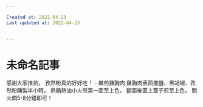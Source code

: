 ```yaml
---

Created at: 2022-04-23
Last updated at: 2022-04-23


---
```


# 未命名記事


感謝大家推抗，
孜然粉真的好好吃！
\-
嫩煎雞胸肉
雞胸肉表面撒鹽、黑胡椒、孜然粉醃製半小時，
熱鍋熱油小火煎第一面至上色，
翻面後蓋上蓋子煎至上色，
關火燜5-8分鐘即可！

